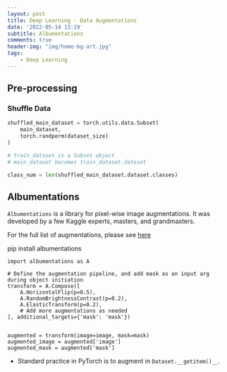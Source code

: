 ```yaml
---
layout: post
title: Deep Learning - Data Augmentations
date: '2022-05-14 13:19'
subtitle: Albumentations
comments: true
header-img: "img/home-bg-art.jpg"
tags:
    - Deep Learning
---
```


## Pre-processing

### Shuffle Data

```python
shuffled_main_dataset = torch.utils.data.Subset(
    main_dataset,
    torch.randperm(dataset_size)
)

# train_dataset is a Subset object
# main_dataset becomes train_dataset.dataset

class_num = len(shuffled_main_dataset.dataset.classes)
```

## Albumentations

`Albumentations` is a library for pixel-wise image augmentations. It was developed by a few Kaggle experts, masters, and grandmasters. 

For the full list of augmentations, please see [here](https://github.com/albumentations-team/albumentations?tab=readme-ov-file#list-of-augmentations)

pip install albumentations

```
import albumentations as A

# Define the augmentation pipeline, and add mask as an input arg during object initiation
transform = A.Compose([
    A.HorizontalFlip(p=0.5),
    A.RandomBrightnessContrast(p=0.2),
    A.ElasticTransform(p=0.2),
    # Add more augmentations as needed
], additional_targets={'mask': 'mask'})


augmented = transform(image=image, mask=mask)
augmented_image = augmented['image']
augmented_mask = augmented['mask']
```

- Standard practice in PyTorch is to augment in `Dataset.__getitem()__`.
